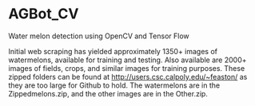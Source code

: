 # AGBot_CV
Water melon detection using OpenCV and Tensor Flow

Initial web scraping has yielded approximately 1350+ images of watermelons, available for training and testing. Also available are 2000+ images of fields, crops, and similar images for training purposes. These zipped folders can be found at http://users.csc.calpoly.edu/~feaston/ as they are too large for Github to hold. The watermelons are in the Zippedmelons.zip, and the other images are in the Other.zip.
